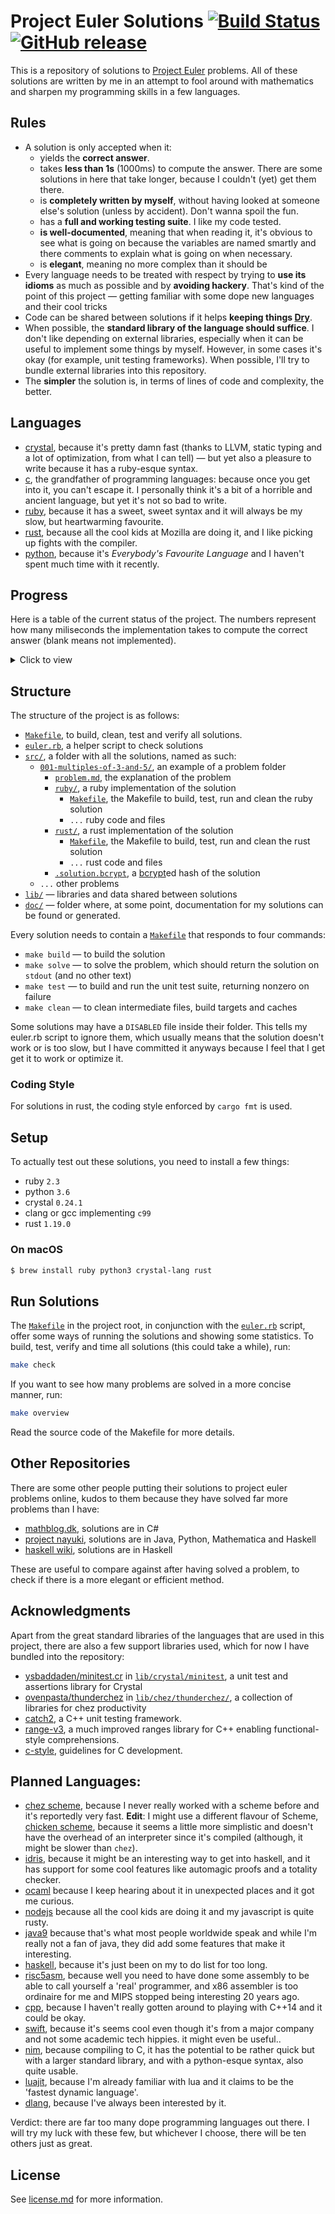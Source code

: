 # Project Euler Solutions [![Build Status](https://travis-ci.org/xfbs/euler.svg?branch=master)](https://travis-ci.org/xfbs/euler) [![GitHub release](https://img.shields.io/github/tag/xfbs/euler.svg)]()

This is a repository of solutions to [Project Euler](https://projecteuler.net/)
problems. All of these solutions are written by me in an attempt to fool around
with mathematics and sharpen my programming skills in a few languages.

## Rules

  - A solution is only accepted when it:
      - yields the **correct answer**.
      - takes **less than 1s** (1000ms) to compute the answer. There are some
        solutions in here that take longer, because I couldn't (yet) get them
        there.
      - is **completely written by myself**, without having looked at someone
        else's solution (unless by accident). Don't wanna spoil the fun.
      - has a **full and working testing suite**. I like my code tested.
      - **is well-documented**, meaning that when reading it, it's obvious to
        see what is going on because the variables are named smartly and there
        comments to explain what is going on when necessary.
      - is **elegant**, meaning no more complex than it should be
  - Every language needs to be treated with respect by trying to **use its
    idioms** as much as possible and by **avoiding hackery**. That's kind of the
    point of this project — getting familiar with some dope new languages and
    their cool tricks
  - Code can be shared between solutions if it helps **keeping things 
    [Dry](http://wiki.c2.com/?DontRepeatYourself)**.
  - When possible, the **standard library of the language should suffice**. I
    don't like depending on external libraries, especially when it can be useful
    to implement some things by myself. However, in some cases it's okay (for 
    example, unit testing frameworks). When possible, I'll try to bundle
    external libraries into this repository.
  - The **simpler** the solution is, in terms of lines of code and complexity,
    the better.

## Languages

  - [crystal](https://crystal-lang.org/), because it's pretty damn fast (thanks
    to LLVM, static typing and a lot of optimization, from what I can tell) — 
    but yet also a pleasure to write because it has a ruby-esque syntax.
  - [c](https://en.wikipedia.org/wiki/C_(programming_language)), the grandfather
    of programming languages: because once you get into it, you can't escape it.
    I personally think it's a bit of a horrible and ancient language, but yet
    it's not so bad to write.
  - [ruby](https://www.ruby-lang.org), because it has a sweet, sweet syntax and
    it will always be my slow, but heartwarming favourite.
  - [rust](https://rust-lang.org), because all the cool kids at Mozilla are
    doing it, and I like picking up fights with the compiler.
  - [python](https://python.org), because it's *Everybody's Favourite Language*
    and I haven't spent much time with it recently.

## Progress

Here is a table of the current status of the project. The numbers represent how
many miliseconds the implementation takes to compute the correct answer (blank
means not implemented). 

<details>
  <summary>Click to view</summary>

| problem | crystal |   c | ruby | rust | python | *avg* |
| ------: | ------- | --- | ---- | ---- | ------ | ----- |
| [`001`](https://projecteuler.net/problem=001) | 12ms | 14ms | 64ms | 12ms | 46ms | 29ms |
| [`002`](https://projecteuler.net/problem=002) | 18ms | 12ms | 64ms | 12ms | 46ms | 30ms |
| [`003`](https://projecteuler.net/problem=003) | 22ms | 12ms | 82ms | 16ms | 54ms | 37ms |
| [`004`](https://projecteuler.net/problem=004) | 80ms | 14ms | 102ms | 22ms | 54ms | 54ms |
| [`005`](https://projecteuler.net/problem=005) | 18ms | 10ms | 66ms | 12ms | 46ms | 30ms |
| [`006`](https://projecteuler.net/problem=006) | 16ms | 14ms | 62ms | 12ms | 48ms | 30ms |
| [`007`](https://projecteuler.net/problem=007) | 28ms | 22ms | 144ms | 20ms | 192ms | 81ms |
| [`008`](https://projecteuler.net/problem=008) | 22ms | 12ms | 66ms | 14ms | 50ms | 32ms |
| [`009`](https://projecteuler.net/problem=009) | 26ms | 16ms | 68ms | 14ms | 80ms | 40ms |
| [`010`](https://projecteuler.net/problem=010) | 132ms | 414ms | 346ms | 30ms | 480ms | 280ms |
| [`011`](https://projecteuler.net/problem=011) | 16ms | 18ms | 62ms | 12ms | 52ms | 32ms |
| [`012`](https://projecteuler.net/problem=012) | 72ms | 48ms | 626ms | 44ms | 978ms | 353ms |
| [`013`](https://projecteuler.net/problem=013) | 16ms | 14ms | 72ms | 14ms | 48ms | 32ms |
| [`014`](https://projecteuler.net/problem=014) | 514ms | 40ms | 1350ms | 34ms | 2012ms | 790ms |
| [`015`](https://projecteuler.net/problem=015) | 16ms | 14ms | 66ms | 12ms | 50ms | 31ms |
| [`016`](https://projecteuler.net/problem=016) | 16ms | 12ms | 76ms | 12ms | 46ms | 32ms |
| [`017`](https://projecteuler.net/problem=017) | 54ms | 14ms | 118ms | 12ms | 66ms | 52ms |
| [`018`](https://projecteuler.net/problem=018) | 22ms | 14ms | 64ms | 12ms | 48ms | 32ms |
| [`019`](https://projecteuler.net/problem=019) | 16ms | 12ms | 76ms | 14ms |      | 29ms |
| [`020`](https://projecteuler.net/problem=020) | 26ms | 12ms | 64ms | 16ms | 54ms | 34ms |
| [`021`](https://projecteuler.net/problem=021) | 36ms | 22ms | 458ms | 30ms | 174ms | 144ms |
| [`022`](https://projecteuler.net/problem=022) | 34ms | 20ms | 100ms | 16ms | 74ms | 48ms |
| [`023`](https://projecteuler.net/problem=023) | 530ms | 42ms | 2402ms | 60ms |      | 758ms |
| [`024`](https://projecteuler.net/problem=024) | 18ms | 12ms | 66ms | 16ms |      | 28ms |
| [`025`](https://projecteuler.net/problem=025) | 18ms | 14ms | 66ms | 12ms | 48ms | 31ms |
| [`026`](https://projecteuler.net/problem=026) | 58ms |      | 134ms |      |      | 96ms |
| [`027`](https://projecteuler.net/problem=027) | 226ms | 52ms | 936ms | 60ms |      | 318ms |
| [`028`](https://projecteuler.net/problem=028) | 18ms | 16ms | 62ms | 12ms | 48ms | 31ms |
| [`029`](https://projecteuler.net/problem=029) | 152ms | 12ms | 92ms | 14ms | 68ms | 67ms |
| [`030`](https://projecteuler.net/problem=030) | 36ms | 14ms | 96ms | 16ms | 84ms | 49ms |
| [`031`](https://projecteuler.net/problem=031) | 42ms | 14ms | 108ms | 18ms | 116ms | 59ms |
| [`032`](https://projecteuler.net/problem=032) | 286ms | 34ms | 1086ms | 50ms |      | 364ms |
| [`033`](https://projecteuler.net/problem=033) | 18ms | 14ms | 66ms | 12ms |      | 27ms |
| [`034`](https://projecteuler.net/problem=034) | 58ms | 46ms | 160ms | 48ms |      | 78ms |
| [`035`](https://projecteuler.net/problem=035) | 594ms | 184ms | 3264ms | 174ms |      | 1054ms |
| [`036`](https://projecteuler.net/problem=036) | 16ms | 36ms | 70ms | 12ms |      | 33ms |
| [`037`](https://projecteuler.net/problem=037) | 154ms | 124ms |      | 128ms |      | 135ms |
| [`038`](https://projecteuler.net/problem=038) | 74ms | 14ms | 156ms | 14ms |      | 64ms |
| [`039`](https://projecteuler.net/problem=039) | 20ms | 14ms | 90ms | 14ms |      | 34ms |
| [`040`](https://projecteuler.net/problem=040) | 16ms | 14ms | 66ms | 14ms | 48ms | 31ms |
| [`041`](https://projecteuler.net/problem=041) | 446ms | 124ms |      |      |      | 285ms |
| [`042`](https://projecteuler.net/problem=042) | 24ms | 14ms | 68ms | 16ms |      | 30ms |
| [`043`](https://projecteuler.net/problem=043) | 14ms | 10ms | 70ms | 18ms |      | 28ms |
| [`044`](https://projecteuler.net/problem=044) | 86ms | 32ms | 552ms | 36ms |      | 176ms |
| [`045`](https://projecteuler.net/problem=045) | 20ms | 16ms | 80ms | 12ms | 104ms | 46ms |
| [`046`](https://projecteuler.net/problem=046) | 40ms | 14ms | 234ms | 16ms |      | 76ms |
| [`047`](https://projecteuler.net/problem=047) | 68ms | 30ms | 388ms | 34ms |      | 130ms |
| [`048`](https://projecteuler.net/problem=048) | 58ms | 16ms | 70ms | 28ms | 50ms | 44ms |
| [`049`](https://projecteuler.net/problem=049) | 220ms | 150ms | 928ms | 78ms |      | 344ms |
| [`050`](https://projecteuler.net/problem=050) | 16ms | 16ms | 72ms | 164ms |      | 67ms |
| [`052`](https://projecteuler.net/problem=052) | 118ms | 24ms | 266ms |      |      | 136ms |
| *min* | 12ms | 10ms | 62ms | 12ms | 46ms | 10ms |
| *max* | 594ms | 414ms | 3264ms | 174ms | 2012ms | 3264ms |
| *average* | 91ms | 37ms | 323ms | 30ms | 181ms | 128ms |
| *mean* | 28ms | 14ms | 82ms | 16ms | 54ms | ms |
| *count* | 51 | 50 | 49 | 48 | 29 | 227 |

</details>

## Structure

The structure of the project is as follows:
  - [`Makefile`](Makefile), to build, clean, test and verify all solutions.
  - [`euler.rb`](euler.rb), a helper script to check solutions
  - [`src/`](src/), a folder with all the solutions, named as such:
      - [`001-multiples-of-3-and-5/`](src/001-multiples-of-3-and-5), an example 
        of a problem folder
          - [`problem.md`](src/001-multiples-of-3-and-5/problem.md), the
            explanation of the problem
          - [`ruby/`](src/001-multiples-of-3-and-5/ruby/), a ruby implementation
            of the solution
              - [`Makefile`](src/001-multiples-of-3-and-5/ruby/Makefile), the
                Makefile to build, test, run and clean the ruby solution
              - `...` ruby code and files
          - [`rust/`](src/001-multiples-of-3-and-5/rust), a rust implementation of the solution
              - [`Makefile`](src/001-multiples-of-3-and-5/rust/Makefile), the
                Makefile to build, test, run and clean the rust solution
              - `...` rust code and files
          - [`.solution.bcrypt`](src/001-multiples-of-3-and-5/.solution.bcrypt),
            a [bcrypt](https://en.wikipedia.org/wiki/Bcrypt)ed hash of the
            solution
      - `...` other problems
  - [`lib/`](lib/) — libraries and data shared between solutions
  - [`doc/`](doc/) — folder where, at some point, documentation for my solutions
    can be found or generated.

Every solution needs to contain a
[`Makefile`](src/001-multiples-of-3-and-5/ruby/Makefile) that responds to four
commands:
  - `make build` — to build the solution
  - `make solve` — to solve the problem, which should return the solution on
    `stdout` (and no other text)
  - `make test` — to build and run the unit test suite, returning nonzero on
    failure
  - `make clean` — to clean intermediate files, build targets and caches

Some solutions may have a `DISABLED` file inside their folder. This tells my
euler.rb script to ignore them, which usually means that the solution doesn't
work or is too slow, but I have committed it anyways because I feel that I get
get it to work or optimize it.

### Coding Style

For solutions in rust, the coding style enforced by `cargo fmt` is used.

## Setup

To actually test out these solutions, you need to install a few things: 

  - ruby `2.3`
  - python `3.6`
  - crystal `0.24.1`
  - clang or gcc implementing `c99`
  - rust `1.19.0`

### On macOS

```bash
$ brew install ruby python3 crystal-lang rust
```

## Run Solutions

The [`Makefile`](Makefile) in the project root, in conjunction with the 
[`euler.rb`](euler.rb) script, offer some ways of running the solutions and
showing some statistics. To build, test, verify and time all solutions (this
could take a while), run:

```bash
make check
```

If you want to see how many problems are solved in a more concise manner, run:

```bash
make overview
```

Read the source code of the Makefile for more details.

## Other Repositories

There are some other people putting their solutions to project euler problems
online, kudos to them because they have solved far more problems than I have:

  - [mathblog.dk](http://www.mathblog.dk/project-euler-solutions/), solutions
    are in C#
  - [project nayuki](https://www.nayuki.io/page/project-euler-solutions),
    solutions are in Java, Python, Mathematica and Haskell
  - [haskell wiki](https://wiki.haskell.org/Euler_problems), solutions are in
    Haskell

These are useful to compare against after having solved a problem, to check if
there is a more elegant or efficient method.

## Acknowledgments

Apart from the great standard libraries of the languages that are used in this
project, there are also a few support libraries used, which for now I have
bundled into the repository:

  - [ysbaddaden/minitest.cr](https://github.com/ysbaddaden/minitest.cr) in
    [`lib/crystal/minitest`](lib/crystal/minitest/), a unit test and assertions
    library for Crystal
  - [ovenpasta/thunderchez](https://github.com/ovenpasta/thunderchez) in
    [`lib/chez/thunderchez/`](lib/chez/thunderchez/), a collection of libraries
    for chez productivity
  - [catch2](https://github.com/catchorg/Catch2), a C++ unit testing framework.
  - [range-v3](https://github.com/ericniebler/range-v3), a much improved ranges
    library for C++ enabling functional-style comprehensions.
  - [c-style](https://github.com/mcinglis/c-style), guidelines for C
    development.

## Planned Languages:

  - [chez scheme](https://github.com/cisco/ChezScheme), because I never really
    worked with a scheme before and it's reportedly very fast. **Edit**: I might
    use a different flavour of Scheme, [chicken scheme](http://call-cc.org),
    because it seems a little more simplistic and doesn't have the overhead of
    an interpreter since it's compiled (although, it might be slower than
    `chez`).
  - [idris](https://www.idris-lang.org), because it might be an interesting way
    to get into haskell, and it has support for some cool features like
    automagic proofs and a totality checker.
  - [ocaml](https://github.com/ocaml/ocaml) because I keep hearing about it in
    unexpected places and it got me curious.
  - [nodejs](https://github.com/nodejs/node) because all the cool kids are doing
    it and my javascript is quite rusty.
  - [java9](https://www.oracle.com/java/java9.html) because that's what most
    people worldwide speak and while I'm really not a fan of java, they did add
    some features that make it interesting.
  - [haskell](https://www.haskell.org), because it's just been on my to do list
    for too long.
  - [risc5asm](https://rv8.io), because well you need to have done some assembly
    to be able to call yourself a 'real' programmer, and x86 assembler is too
    ordinaire for me and MIPS stopped being interesting 20 years ago.
  - [cpp](http://clang.org), because I haven't really gotten around to playing
    with C++14 and it could be okay.
  - [swift](https://github.com/apple/swift), because it's seems cool even though
    it's from a major company and not some academic tech hippies. it might even
    be useful..
  - [nim](https://nim-lang.org), because compiling to C, it has the potential to
    be rather quick but with a larger standard library, and with a python-esque
    syntax, also quite usable.
  - [luajit](https://luajit.org/luajit.html), because I'm already familiar with
    lua and it claims to be the 'fastest dynamic language'.
  - [dlang](https://dlang.org/), because I've always been interested by it.

Verdict: there are far too many dope programming languages out there. I will try
my luck with these few, but whichever I choose, there will be ten others just as
great.

## License

See [license.md](license.md) for more information. 
